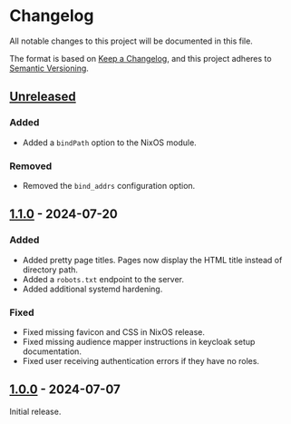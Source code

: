 # Changelog

All notable changes to this project will be documented in this file.

The format is based on [Keep a Changelog](https://keepachangelog.com/en/1.1.0/),
and this project adheres to [Semantic Versioning](https://semver.org/spec/v2.0.0.html).

## [Unreleased]
### Added
* Added a `bindPath` option to the NixOS module.

### Removed
* Removed the `bind_addrs` configuration option.

## [1.1.0] - 2024-07-20
### Added
* Added pretty page titles. Pages now display the HTML title instead of directory path.
* Added a `robots.txt` endpoint to the server.
* Added additional systemd hardening.

### Fixed
* Fixed missing favicon and CSS in NixOS release.
* Fixed missing audience mapper instructions in keycloak setup documentation.
* Fixed user receiving authentication errors if they have no roles.

## [1.0.0] - 2024-07-07

Initial release.

[Unreleased]: https://github.com/newAM/oidc_pages/compare/v1.1.0...HEAD
[1.1.0]: https://github.com/newAM/oidc_pages/compare/v1.0.0...v1.1.0
[1.0.0]: https://github.com/newAM/oidc_pages/releases/tag/v1.0.0
